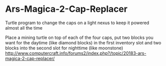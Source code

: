 Ars-Magica-2-Cap-Replacer
=========================

Turtle program to change the caps on a light nexus to keep it powered almost all the time

Place a mining turtle on top of each of the four caps, put two blocks you want for the daytime (like diamond blocks) in the first inventory 
slot and two blocks into the second slot for nighttime (like moonstone)
http://www.computercraft.info/forums2/index.php?/topic/20183-ars-magica-2-cap-replacer/
